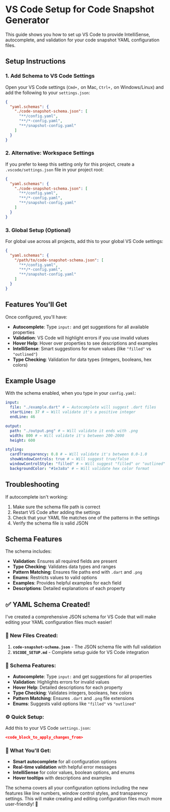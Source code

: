 # VS Code Setup for Code Snapshot Generator

This guide shows you how to set up VS Code to provide IntelliSense, autocomplete, and validation for your code snapshot YAML configuration files.

## Setup Instructions

### 1. Add Schema to VS Code Settings

Open your VS Code settings (`Cmd+,` on Mac, `Ctrl+,` on Windows/Linux) and add the following to your `settings.json`:

```json
{
  "yaml.schemas": {
    "./code-snapshot-schema.json": [
      "**/config.yaml",
      "**/*-config.yaml",
      "**/snapshot-config.yaml"
    ]
  }
}
```

### 2. Alternative: Workspace Settings

If you prefer to keep this setting only for this project, create a `.vscode/settings.json` file in your project root:

```json
{
  "yaml.schemas": {
    "./code-snapshot-schema.json": [
      "**/config.yaml",
      "**/*-config.yaml",
      "**/snapshot-config.yaml"
    ]
  }
}
```

### 3. Global Setup (Optional)

For global use across all projects, add this to your global VS Code settings:

```json
{
  "yaml.schemas": {
    "/path/to/code-snapshot-schema.json": [
      "**/config.yaml",
      "**/*-config.yaml",
      "**/snapshot-config.yaml"
    ]
  }
}
```

## Features You'll Get

Once configured, you'll have:

- **Autocomplete**: Type `input:` and get suggestions for all available properties
- **Validation**: VS Code will highlight errors if you use invalid values
- **Hover Help**: Hover over properties to see descriptions and examples
- **IntelliSense**: Smart suggestions for enum values (like `"filled"` vs `"outlined"`)
- **Type Checking**: Validation for data types (integers, booleans, hex colors)

## Example Usage

With the schema enabled, when you type in your `config.yaml`:

```yaml
input:
  file: "./example.dart" # ← Autocomplete will suggest .dart files
  startLine: 37 # ← Will validate it's a positive integer
  endLine: 46

output:
  path: "./output.png" # ← Will validate it ends with .png
  width: 800 # ← Will validate it's between 200-2000
  height: 600

styling:
  cardTransparency: 0.8 # ← Will validate it's between 0.0-1.0
  showWindowControls: true # ← Will suggest true/false
  windowControlStyle: "filled" # ← Will suggest "filled" or "outlined"
  backgroundColor: "#1e3a8a" # ← Will validate hex color format
```

## Troubleshooting

If autocomplete isn't working:

1. Make sure the schema file path is correct
2. Restart VS Code after adding the settings
3. Check that your YAML file matches one of the patterns in the settings
4. Verify the schema file is valid JSON

## Schema Features

The schema includes:

- **Validation**: Ensures all required fields are present
- **Type Checking**: Validates data types and ranges
- **Pattern Matching**: Ensures file paths end with `.dart` and `.png`
- **Enums**: Restricts values to valid options
- **Examples**: Provides helpful examples for each field
- **Descriptions**: Detailed explanations of each property

## ✅ YAML Schema Created!

I've created a comprehensive JSON schema for VS Code that will make editing your YAML configuration files much easier!

### **📁 New Files Created:**

1. **`code-snapshot-schema.json`** - The JSON schema file with full validation
2. **`VSCODE_SETUP.md`** - Complete setup guide for VS Code integration

### **🎯 Schema Features:**

- **Autocomplete**: Type `input:` and get suggestions for all properties
- **Validation**: Highlights errors for invalid values
- **Hover Help**: Detailed descriptions for each property
- **Type Checking**: Validates integers, booleans, hex colors
- **Pattern Matching**: Ensures `.dart` and `.png` file extensions
- **Enums**: Suggests valid options like `"filled"` vs `"outlined"`

### **⚙️ Quick Setup:**

Add this to your VS Code `settings.json`:

```json
<code_block_to_apply_changes_from>
```

### **🎨 What You'll Get:**

- **Smart autocomplete** for all configuration options
- **Real-time validation** with helpful error messages
- **IntelliSense** for color values, boolean options, and enums
- **Hover tooltips** with descriptions and examples

The schema covers all your configuration options including the new features like line numbers, window control styles, and transparency settings. This will make creating and editing configuration files much more user-friendly! 🚀

